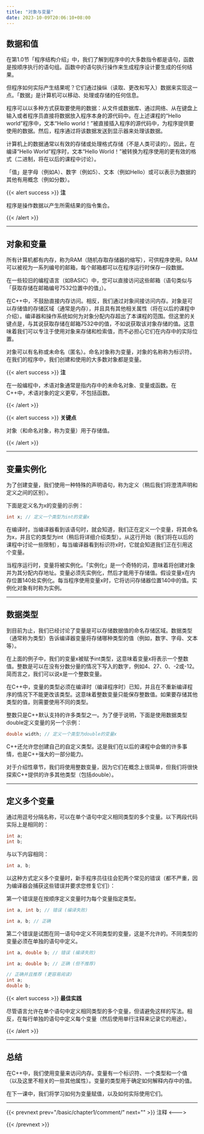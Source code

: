 ```yaml
---
title: "对象与变量"
date: 2023-10-09T20:06:10+08:00
---
```


## 数据和值

在第1.0节「程序结构介绍」中，我们了解到程序中的大多数指令都是语句，函数是按顺序执行的语句组。函数中的语句执行操作来生成程序设计要生成的任何结果。

但程序如何实际产生结果呢？它们通过操纵（读取、更改和写入）数据来实现这一点。「数据」是计算机可以移动、处理或存储的任何信息。

程序可以以多种方式获取要使用的数据：从文件或数据库、通过网络、从在键盘上输入或者程序员直接将数据放入程序本身的源代码中。在上述课程的“Hello world”程序中，文本“Hello world！”被直接插入程序的源代码中，为程序提供要使用的数据。然后，程序通过将该数据发送到显示器来处理该数据。

计算机上的数据通常以有效的存储或处理格式存储（不是人类可读的）。因此，在编译“Hello World”程序时，文本“Hello World！”被转换为程序使用的更有效的格式（二进制，将在以后的课程中讨论）。

「值」是字母（例如A）、数字（例如5）、文本（例如Hello）或可以表示为数据的其他有用概念（例如分数）。

{{< alert success >}}
**注**

程序是操作数据以产生所需结果的指令集合。

{{< /alert >}}

***
## 对象和变量

所有计算机都有内存，称为RAM（随机存取存储器的缩写），可供程序使用。RAM可以被视为一系列编号的邮箱，每个邮箱都可以在程序运行时保存一段数据。

在一些较旧的编程语言（如BASIC）中，您可以直接访问这些邮箱（语句类似与 「获取存储在邮箱编号7532位置中的值」）。

在C++中，不鼓励直接内存访问。相反，我们通过对象间接访问内存。对象是可以存储值的存储区域（通常是内存），并且具有其他相关属性（将在以后的课程中介绍）。编译器和操作系统如何为对象分配内存超出了本课程的范围。但这里的关键点是，与其说获取存储在邮箱7532中的值，不如说获取该对象存储的值。这意味着我们可以专注于使用对象来存储和检索值，而不必担心它们在内存中的实际位置。

对象可以有名称或未命名（匿名）。命名对象称为变量，对象的名称称为标识符。在我们的程序中，我们创建和使用的大多数对象都是变量。

{{< alert success >}}
**注**

在一般编程中，术语对象通常是指内存中的未命名对象、变量或函数。在C++中，术语对象的定义更窄，不包括函数。

{{< /alert >}}

{{< alert success >}}
**关键点**

对象（和命名对象，称为变量）用于存储值。

{{< /alert >}}

***
## 变量实例化

为了创建变量，我们使用一种特殊的声明语句，称为定义（稍后我们将澄清声明和定义之间的区别）。

下面是定义名为x的变量的示例：

```C++
int x; // 定义一个类型为int的变量x
```

在编译时，当编译器看到该语句时，就会知道，我们正在定义一个变量，将其命名为x，并且它的类型为int（稍后将详细介绍类型）。从这行开始（我们将在以后的课程中讨论一些限制），每当编译器看到标识符x时，它就会知道我们正在引用这个变量。

当程序运行时，变量将被实例化。「实例化」是一个奇特的词，意味着将创建对象并为其分配内存地址。变量必须先实例化，然后才能用于存储值。假设变量x在内存位置140处实例化。每当程序使用变量x时，它将访问存储器位置140中的值。实例化对象有时称为实例。

***
## 数据类型

到目前为止，我们已经讨论了变量是可以存储数据值的命名存储区域。数据类型（通常称为类型）告诉编译器变量将存储哪种类型的值（例如，数字、字母、文本等）。

在上面的例子中，我们的变量x被赋予int类型，这意味着变量x将表示一个整数值。整数是可以在没有分数分量的情况下写入的数字，例如4、27、0、-2或-12。简而言之，我们可以说x是一个整数变量。

在C++中，变量的类型必须在编译时（编译程序时）已知，并且在不重新编译程序的情况下不能更改该类型。这意味着整数变量只能保存整数值。如果要存储其他类型的值，则需要使用不同的类型。

整数只是C++默认支持的许多类型之一。为了便于说明，下面是使用数据类型double定义变量的另一个示例：

```C++
double width; // 定义一个类型为double的变量x
```

C++还允许您创建自己的自定义类型。这是我们在以后的课程中会做的许多事情，也是C++强大的一部分能力。

对于介绍性章节，我们将使用整数变量，因为它们在概念上很简单，但我们将很快探索C++提供的许多其他类型（包括double）。

***
## 定义多个变量

通过用逗号分隔名称，可以在单个语句中定义相同类型的多个变量。以下两段代码实际上是相同的：

```C++
int a;
int b;
```

与以下内容相同：

```C++
int a, b;
```

以这种方式定义多个变量时，新手程序员往往会犯两个常见的错误（都不严重，因为编译器会捕获这些错误并要求您修复它们）：

第一个错误是在按顺序定义变量时为每个变量指定类型。

```C++
int a, int b; // 错误 (编译失败)

int a, b; // 正确
```

第二个错误是试图在同一语句中定义不同类型的变量，这是不允许的。不同类型的变量必须在单独的语句中定义。

```C++
int a, double b; // 错误 (编译失败)

int a; double b; // 正确 (但不推荐)

// 正确并且推荐 (更容易阅读)
int a;
double b;
```

{{< alert success >}}
**最佳实践**

尽管语言允许在单个语句中定义相同类型的多个变量，但请避免这样的写法。相反，在每行单独的语句中定义每个变量（然后使用单行注释来记录它的用途）。

{{< /alert >}}

***
## 总结

在C++中，我们使用变量来访问内存。变量有一个标识符、一个类型和一个值（以及这里不相关的一些其他属性）。变量的类型用于确定如何解释内存中的值。

在下一课中，我们将学习如何为变量赋值，以及如何实际使用它们。

***
{{< prevnext prev="/basic/chapter1/comment/" next="" >}}
注释
<--->

{{< /prevnext >}}